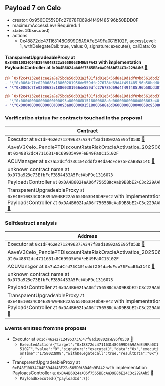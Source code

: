 ## Payload 7 on Celo

- creator: 0x956DE559DFc27678FD69d4f49f485196b50BDD0F
- maximumAccessLevelRequired: 1
- state: 3(Executed)
- actions:
  - [0x48872dc471163148C699D5A9AFeE49Fa0C15102F](https://celoscan.io/tx/0x48872dc471163148C699D5A9AFeE49Fa0C15102F), accessLevel: 1, withDelegateCall: true, value: 0, signature: execute(), callData: 0x

#### TransparentUpgradeableProxy at `0xE48E10834C04E394A04BF22a565D063D40b9FA42` with implementation PayloadsController at `0xDA4B6024aA06f7565BBcAaD9B8bE24C3c229AAb5` [:ghost:](https://github.com/bgd-labs/aave-address-book  "GovernanceV3Celo.PAYLOADS_CONTROLLER")

```diff
@@ `0xf2c49132ed1cee2a7e75bde50d332a2f81f1d01e5456d8a19d1df09bd561dbd2` raw  @@
- "\"0x0068c7fe0200685c18860201956de559dfc27678fd69d4f49f485196b50bdd0f\""
+ "\"0x0068c7fe0200685c18860301956de559dfc27678fd69d4f49f485196b50bdd0f\""

@@ `0xf2c49132ed1cee2a7e75bde50d332a2f81f1d01e5456d8a19d1df09bd561dbd3` raw  @@
- "\"0x000000000000000000093a80000001518000688a3d060000000000006863e40f\""
+ "\"0x000000000000000000093a80000001518000688a3d0600000000000068c95080\""

```
### Verification status for contracts touched in the proposal

| Contract | Status |
|---------|------------|
| Executor at `0x1dF462e2712496373A347f8ad10802a5E95f053D` [:ghost:](https://github.com/bgd-labs/aave-address-book  "AaveV3Celo.ACL_ADMIN") | Contract |
| AaveV3Celo_PendlePTDiscountRateRiskOracleActivation_20250606 at `0x48872dc471163148C699D5A9AFeE49Fa0C15102F` | Contract |
| ACLManager at `0x7a12dCfd73C1B4cddf294da4cFce75FcaBBa314C` [:ghost:](https://github.com/bgd-labs/aave-address-book  "AaveV3Celo.ACL_MANAGER") | Contract |
| unknown contract name at `0xD73a92Be73EfbFcF3854433A5FcbAbF9c1316073` | EOA |
| PayloadsController at `0xDA4B6024aA06f7565BBcAaD9B8bE24C3c229AAb5` | Contract |
| TransparentUpgradeableProxy at `0xE48E10834C04E394A04BF22a565D063D40b9FA42` with implementation PayloadsController at `0xDA4B6024aA06f7565BBcAaD9B8bE24C3c229AAb5` [:ghost:](https://github.com/bgd-labs/aave-address-book  "GovernanceV3Celo.PAYLOADS_CONTROLLER") | Contract |

### Selfdestruct analysis

| Address | Result |
|---------|------------|
| Executor at `0x1dF462e2712496373A347f8ad10802a5E95f053D` [:ghost:](https://github.com/bgd-labs/aave-address-book  "AaveV3Celo.ACL_ADMIN") | DelegateCall |
| AaveV3Celo_PendlePTDiscountRateRiskOracleActivation_20250606 at `0x48872dc471163148C699D5A9AFeE49Fa0C15102F` | Safe |
| ACLManager at `0x7a12dCfd73C1B4cddf294da4cFce75FcaBBa314C` [:ghost:](https://github.com/bgd-labs/aave-address-book  "AaveV3Celo.ACL_MANAGER") | Safe |
| unknown contract name at `0xD73a92Be73EfbFcF3854433A5FcbAbF9c1316073` | Empty |
| PayloadsController at `0xDA4B6024aA06f7565BBcAaD9B8bE24C3c229AAb5` | Safe |
| TransparentUpgradeableProxy at `0xE48E10834C04E394A04BF22a565D063D40b9FA42` with implementation PayloadsController at `0xDA4B6024aA06f7565BBcAaD9B8bE24C3c229AAb5` [:ghost:](https://github.com/bgd-labs/aave-address-book  "GovernanceV3Celo.PAYLOADS_CONTROLLER") | DelegateCall |

### Events emitted from the proposal

- Executor at `0x1dF462e2712496373A347f8ad10802a5E95f053D` [:ghost:](https://github.com/bgd-labs/aave-address-book  "AaveV3Celo.ACL_ADMIN")
  - `ExecutedAction({"target":"0x48872dc471163148C699D5A9AFeE49Fa0C15102F","value":"0","signature":"execute()","data":"0x","executionTime":"1758023808","withDelegatecall":true,"resultData":"0x"})`
- TransparentUpgradeableProxy at `0xE48E10834C04E394A04BF22a565D063D40b9FA42` with implementation PayloadsController at `0xDA4B6024aA06f7565BBcAaD9B8bE24C3c229AAb5` [:ghost:](https://github.com/bgd-labs/aave-address-book  "GovernanceV3Celo.PAYLOADS_CONTROLLER")
  - `PayloadExecuted({"payloadId":7})`
